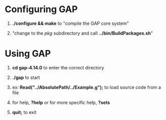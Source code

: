 # Configuring GAP

1. **./configure && make** to "compile the GAP core system"

2. "change to the *pkg* subdirectory and call **../bin/BuildPackages.sh**"

# Using GAP

1. **cd gap-4.14.0** to enter the correct directory

2. **./gap** to start

3. ex: **Read("../AbsolutePath/../Example.g");** to load source code from a file

4. for help, **?help** or for more specific help, **?sets**

5. **quit;** to exit